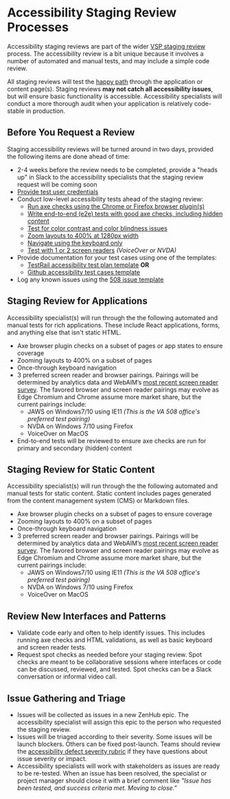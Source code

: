 # Accessibility Staging Review Processes
Accessibility staging reviews are part of the wider [VSP staging review](https://github.com/department-of-veterans-affairs/va.gov-team/issues/new?assignees=andreahewitt-odd%2C+meganhkelley&labels=product+support%2C+content-ia-team&template=staging-review.md&title=Staging+Review+%5BFeature-Name%5D) process. The accessibility review is a bit unique because it involves a number of automated and manual tests, and may include a simple code review.

All staging reviews will test the [happy path](https://en.wikipedia.org/wiki/Happy_path) through the application or content page(s). Staging reviews **may not catch all accessibility issues**, but will ensure basic functionality is accessible. Accessibility specialists will conduct a more thorough audit when your application is relatively code-stable in production.

## Before You Request a Review
Staging accessibility reviews will be turned around in two days, provided the following items are done ahead of time:

* 2-4 weeks before the review needs to be completed, provide a "heads up" in Slack to the accessibility specialists that the staging review request will be coming soon
* [Provide test user credentials](https://github.com/department-of-veterans-affairs/va.gov-team/blob/master/platform/accessibility/accessibility-test-credentials-template.md#accessibility-test-credentials-template)
* Conduct low-level accessibility tests ahead of the staging review:
  * [Run axe checks using the Chrome or Firefox browser plugin(s)](https://github.com/department-of-veterans-affairs/va.gov-team/blob/master/platform/accessibility/508-accessibility-best-practices.md#getting-started-with-automation)
  * [Write end-to-end (e2e) tests with good axe checks, including hidden content](https://github.com/department-of-veterans-affairs/va.gov-team/blob/master/platform/accessibility/508-accessibility-best-practices.md#build-pipeline-requirements)
  * [Test for color contrast and color blindness issues](https://github.com/department-of-veterans-affairs/va.gov-team/blob/master/platform/accessibility/508-accessibility-best-practices.md#color-tests)
  * [Zoom layouts to 400% at 1280px width](https://github.com/department-of-veterans-affairs/va.gov-team/blob/master/platform/accessibility/508-accessibility-best-practices.md#zoom-to-400)
  * [Navigate using the keyboard only](https://github.com/department-of-veterans-affairs/va.gov-team/blob/master/platform/accessibility/508-accessibility-best-practices.md#keyboard-navigation)
  * [Test with 1 or 2 screen readers](https://github.com/department-of-veterans-affairs/va.gov-team/blob/master/platform/accessibility/508-accessibility-best-practices.md#screen-readers) _(VoiceOver or NVDA)_
* Provide documentation for your test cases using one of the templates:
  * [TestRail accessibility test plan template](https://dsvavsp.testrail.io/index.php?/suites/view/14&group_by=cases:section_id&group_order=asc) **OR** 
  * [Github accessibility test cases template](https://github.com/department-of-veterans-affairs/va.gov-team/blob/master/platform/accessibility/accessibility-test-cases-template.md)
* Log any known issues using the [508 issue template](https://github.com/department-of-veterans-affairs/va.gov-team/issues/new?assignees=&labels=508%2FAccessibility&template=508-issue.md&title=)

## Staging Review for Applications
Accessibility specialist(s) will run through the the following automated and manual tests for rich applications. These include  React applications, forms, and anything else that isn't static HTML.

* Axe browser plugin checks on a subset of pages or app states to ensure coverage
* Zooming layouts to 400% on a subset of pages
* Once-through keyboard navigation
* 3 preferred screen reader and browser pairings. Pairings will be determined by analytics data and WebAIM’s [most recent screen reader survey](https://webaim.org/projects/screenreadersurvey8/#primary). The favored browser and screen reader pairings may evolve as Edge Chromium and Chrome assume more market share, but the current pairings include:
  * JAWS on Windows7/10 using IE11 _(This is the VA 508 office's preferred test pairing)_
  * NVDA on Windows 7/10 using Firefox
  * VoiceOver on MacOS
* End-to-end tests will be reviewed to ensure axe checks are run for primary and secondary (hidden) content

## Staging Review for Static Content
Accessibility specialist(s) will run through the the following automated and manual tests for static content. Static content includes pages generated from the content management system (CMS) or Markdown files.

* Axe browser plugin checks on a subset of pages to ensure coverage
* Zooming layouts to 400% on a subset of pages
* Once-through keyboard navigation
* 3 preferred screen reader and browser pairings. Pairings will be determined by analytics data and WebAIM’s [most recent screen reader survey](https://webaim.org/projects/screenreadersurvey8/#primary). The favored browser and screen reader pairings may evolve as Edge Chromium and Chrome assume more market share, but the current pairings include:
  * JAWS on Windows7/10 using IE11 _(This is the VA 508 office's preferred test pairing)_
  * NVDA on Windows 7/10 using Firefox
  * VoiceOver on MacOS

## Review New Interfaces and Patterns
* Validate code early and often to help identify issues. This includes running axe checks and HTML validations, as well as basic keyboard and screen reader tests.
* Request spot checks as needed before your staging review. Spot checks are meant to be collaborative sessions where interfaces or code can be discussed, reviewed, and tested. Spot checks can be a Slack conversation or informal video call.

## Issue Gathering and Triage
* Issues will be collected as issues in a new ZenHub epic. The accessibility specialist will assign this epic to the person who requested the staging review.
* Issues will be triaged according to their severity. Some issues will be launch blockers. Others can be fixed post-launch. Teams should review the [accessibility defect severity rubric](https://github.com/department-of-veterans-affairs/va.gov-team/blob/master/platform/accessibility/guidance/defect-severity-rubric.md) if they have questions about issue severity or impact.
* Accessibility specialists will work with stakeholders as issues are ready to be re-tested. When an issue has been resolved, the specialist or project manager should close it with a brief comment like _"Issue has been tested, and success criteria met. Moving to close."_
